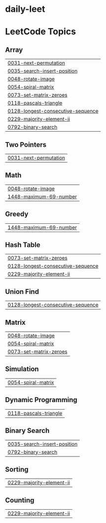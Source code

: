 # daily-leet
<!---LeetCode Topics Start-->
# LeetCode Topics
## Array
|  |
| ------- |
| [0031-next-permutation](https://github.com/Parikshithvv/daily-leet/tree/master/0031-next-permutation) |
| [0035-search-insert-position](https://github.com/Parikshithvv/daily-leet/tree/master/0035-search-insert-position) |
| [0048-rotate-image](https://github.com/Parikshithvv/daily-leet/tree/master/0048-rotate-image) |
| [0054-spiral-matrix](https://github.com/Parikshithvv/daily-leet/tree/master/0054-spiral-matrix) |
| [0073-set-matrix-zeroes](https://github.com/Parikshithvv/daily-leet/tree/master/0073-set-matrix-zeroes) |
| [0118-pascals-triangle](https://github.com/Parikshithvv/daily-leet/tree/master/0118-pascals-triangle) |
| [0128-longest-consecutive-sequence](https://github.com/Parikshithvv/daily-leet/tree/master/0128-longest-consecutive-sequence) |
| [0229-majority-element-ii](https://github.com/Parikshithvv/daily-leet/tree/master/0229-majority-element-ii) |
| [0792-binary-search](https://github.com/Parikshithvv/daily-leet/tree/master/0792-binary-search) |
## Two Pointers
|  |
| ------- |
| [0031-next-permutation](https://github.com/Parikshithvv/daily-leet/tree/master/0031-next-permutation) |
## Math
|  |
| ------- |
| [0048-rotate-image](https://github.com/Parikshithvv/daily-leet/tree/master/0048-rotate-image) |
| [1448-maximum-69-number](https://github.com/Parikshithvv/daily-leet/tree/master/1448-maximum-69-number) |
## Greedy
|  |
| ------- |
| [1448-maximum-69-number](https://github.com/Parikshithvv/daily-leet/tree/master/1448-maximum-69-number) |
## Hash Table
|  |
| ------- |
| [0073-set-matrix-zeroes](https://github.com/Parikshithvv/daily-leet/tree/master/0073-set-matrix-zeroes) |
| [0128-longest-consecutive-sequence](https://github.com/Parikshithvv/daily-leet/tree/master/0128-longest-consecutive-sequence) |
| [0229-majority-element-ii](https://github.com/Parikshithvv/daily-leet/tree/master/0229-majority-element-ii) |
## Union Find
|  |
| ------- |
| [0128-longest-consecutive-sequence](https://github.com/Parikshithvv/daily-leet/tree/master/0128-longest-consecutive-sequence) |
## Matrix
|  |
| ------- |
| [0048-rotate-image](https://github.com/Parikshithvv/daily-leet/tree/master/0048-rotate-image) |
| [0054-spiral-matrix](https://github.com/Parikshithvv/daily-leet/tree/master/0054-spiral-matrix) |
| [0073-set-matrix-zeroes](https://github.com/Parikshithvv/daily-leet/tree/master/0073-set-matrix-zeroes) |
## Simulation
|  |
| ------- |
| [0054-spiral-matrix](https://github.com/Parikshithvv/daily-leet/tree/master/0054-spiral-matrix) |
## Dynamic Programming
|  |
| ------- |
| [0118-pascals-triangle](https://github.com/Parikshithvv/daily-leet/tree/master/0118-pascals-triangle) |
## Binary Search
|  |
| ------- |
| [0035-search-insert-position](https://github.com/Parikshithvv/daily-leet/tree/master/0035-search-insert-position) |
| [0792-binary-search](https://github.com/Parikshithvv/daily-leet/tree/master/0792-binary-search) |
## Sorting
|  |
| ------- |
| [0229-majority-element-ii](https://github.com/Parikshithvv/daily-leet/tree/master/0229-majority-element-ii) |
## Counting
|  |
| ------- |
| [0229-majority-element-ii](https://github.com/Parikshithvv/daily-leet/tree/master/0229-majority-element-ii) |
<!---LeetCode Topics End-->
